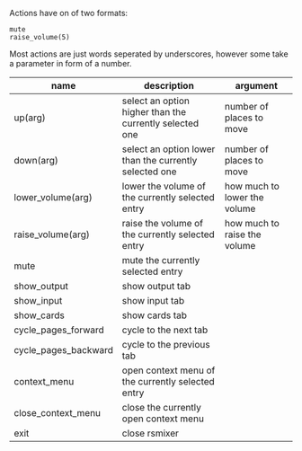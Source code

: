 Actions have on of two formats:

```
mute
raise_volume(5)
```

Most actions are just words seperated by underscores, however some take a parameter in form of a number.

| name                 | description                                             | argument                     |
| -------------------- | ------------------------------------------------------- | ---------------------------- |
| up(arg)              | select an option higher than the currently selected one | number of places to move     |
| down(arg)            | select an option lower than the currently selected one  | number of places to move     |
| lower_volume(arg)    | lower the volume of the currently selected entry        | how much to lower the volume |
| raise_volume(arg)    | raise the volume of the currently selected entry        | how much to raise the volume |
| mute                 | mute the currently selected entry                       |                              |
| show_output          | show output tab                                         |                              |
| show_input           | show input tab                                          |                              |
| show_cards           | show cards tab                                          |                              |
| cycle_pages_forward  | cycle to the next tab                                   |                              |
| cycle_pages_backward | cycle to the previous tab                               |                              |
| context_menu         | open context menu of the currently selected entry       |                              |
| close_context_menu   | close the currently open context menu                   |                              |
| exit                 | close rsmixer                                           |                              |
